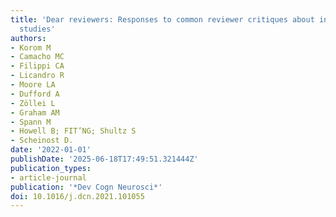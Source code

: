 ```yaml
---
title: 'Dear reviewers: Responses to common reviewer critiques about infant neuroimaging
  studies'
authors:
- Korom M
- Camacho MC
- Filippi CA
- Licandro R
- Moore LA
- Dufford A
- Zöllei L
- Graham AM
- Spann M
- Howell B; FIT’NG; Shultz S
- Scheinost D.
date: '2022-01-01'
publishDate: '2025-06-18T17:49:51.321444Z'
publication_types:
- article-journal
publication: '*Dev Cogn Neurosci*'
doi: 10.1016/j.dcn.2021.101055
---
```

